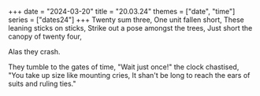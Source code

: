 +++
date = "2024-03-20"
title = "20.03.24"
themes = ["date", "time"]
series = ["dates24"]
+++
Twenty sum three,
One unit fallen short,
These leaning sticks on sticks,
Strike out a pose amongst the trees,
Just short the canopy of twenty four,

Alas 
  they 
    crash.

They tumble to the gates of time,
"Wait just once!" the clock chastised,
"You take up size like mounting cries,
It shan't be long to reach the ears of suits and ruling ties."
